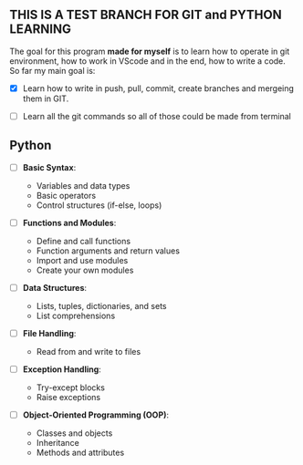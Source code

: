 ## THIS IS A TEST BRANCH FOR GIT and PYTHON LEARNING

The goal for this program **made for myself** is to learn how to operate in git environment, how to work in VScode and in the end, how to write a code.
So far my main goal is:

- [x] Learn how to write in push, pull, commit, create branches and mergeing them in GIT.
- [ ] Learn all the git commands so all of those could be made from terminal


## Python

- [ ] **Basic Syntax**:
  - Variables and data types
  - Basic operators
  - Control structures (if-else, loops)

- [ ] **Functions and Modules**:
  - Define and call functions
  - Function arguments and return values
  - Import and use modules
  - Create your own modules

- [ ] **Data Structures**:
  - Lists, tuples, dictionaries, and sets
  - List comprehensions

- [ ] **File Handling**:
  - Read from and write to files

- [ ] **Exception Handling**:
  - Try-except blocks
  - Raise exceptions

- [ ] **Object-Oriented Programming (OOP)**:
  - Classes and objects
  - Inheritance
  - Methods and attributes

